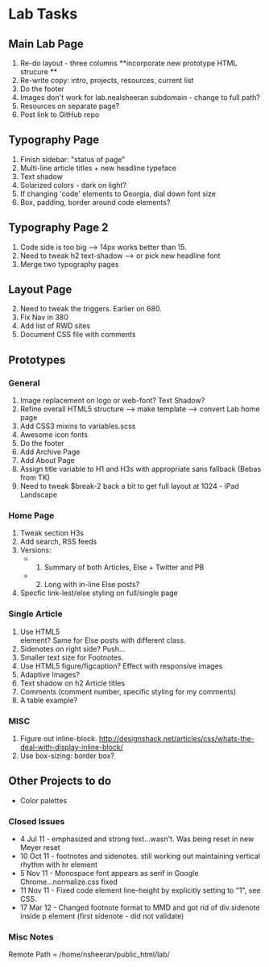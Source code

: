 # Lab Tasks

## Main Lab Page
1. Re-do layout - three columns **incorporate new prototype HTML strucure **
3. Re-write copy: intro, projects, resources, current list
4. Do the footer
5. Images don't work for lab.nealsheeran subdomain - change to full path?
6. Resources on separate page?
7. Post link to GitHub repo

## Typography Page
1. Finish sidebar: "status of page"
2. Multi-line article titles + new headline typeface
3. Text shadow
7. Solarized colors - dark on light?
8. If changing 'code' elements to Georgia, dial down font size
9. Box, padding, border around code elements?

## Typography Page 2
1. Code side is too big --> 14px works better than 15.
2. Need to tweak h2 text-shadow --> or pick new headline font
3. Merge two typography pages

## Layout Page
2. Need to tweak the triggers. Earlier on 680.
3. Fix Nav in 380
4. Add list of RWD sites
5. Document CSS file with comments

## Prototypes

### General
1. Image replacement on logo or web-font? Text Shadow?
3. Refine overall HTML5 structure --> make template --> convert Lab home page
4. Add CSS3 mixins to variables.scss
5. Awesome icon fonts
6. Do the footer
7. Add Archive Page
8. Add About Page
9. Assign title variable to H1 and H3s with appropriate sans fallback (Bebas from TK)
10. Need to tweak $break-2 back a bit to get full layout at 1024 - iPad Landscape

### Home Page
1. Tweak section H3s
2. Add search, RSS feeds
3. Versions:
	- 1) Summary of both Articles, Else + Twitter and PB
	- 2) Long with in-line Else posts?
4. Specfic link-lest/else styling on full/single page

### Single Article
1. Use HTML5 <article> element? Same for Else posts with different class.
2. Sidenotes on right side? Push...
3. Smaller text size for Footnotes.
4. Use HTML5 figure/figcaption? Effect with responsive images
5. Adaptive Images?
6. Text shadow on h2 Article titles
7. Comments (comment number, specific styling for my comments)
8. A table example?

### MISC
1. Figure out inline-block. http://designshack.net/articles/css/whats-the-deal-with-display-inline-block/
2. Use box-sizing: border box?

## Other Projects to do

- Color palettes


### Closed Issues

- 4 Jul 11 - emphasized and strong text...wasn't. Was being reset in new Meyer reset
- 10 Oct 11 - footnotes and sidenotes. still working out maintaining vertical rhythm with hr element
- 5 Nov 11 - Monospace font appears as serif in Google Chrome...normalize.css fixed
- 11 Nov 11 - Fixed code element line-height by explicitly setting to "1", see CSS.
- 17 Mar 12 - Changed footnote format to MMD and got rid of div.sidenote inside p element (first sidenote - did not validate)

### Misc Notes

Remote Path = /home/nsheeran/public_html/lab/

